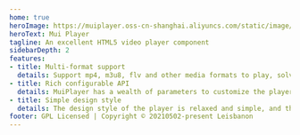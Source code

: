 ```yaml
---
home: true
heroImage: https://muiplayer.oss-cn-shanghai.aliyuncs.com/static/image/logo.png
heroText: Mui Player
tagline: An excellent HTML5 video player component
sidebarDepth: 2
features:
- title: Multi-format support
  details: Support mp4, m3u8, flv and other media formats to play, solve most compatibility problems, and adapt to play on PCs and mobile phones.
- title: Rich configurable API
  details: MuiPlayer has a wealth of parameters to customize the player instance, and the video playback of the customized scene can be completed through easy configuration.
- title: Simple design style
  details: The design style of the player is relaxed and simple, and the theme style of the player can be customized. It also has a set of beautiful functional control design independently on PC and mobile phone.
footer: GPL Licensed | Copyright © 20210502-present Leisbanon
---
```


<ClientOnly><MuiPlayer></MuiPlayer></ClientOnly>
